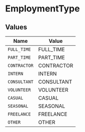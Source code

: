 # EmploymentType


## Values

| Name         | Value        |
| ------------ | ------------ |
| `FULL_TIME`  | FULL_TIME    |
| `PART_TIME`  | PART_TIME    |
| `CONTRACTOR` | CONTRACTOR   |
| `INTERN`     | INTERN       |
| `CONSULTANT` | CONSULTANT   |
| `VOLUNTEER`  | VOLUNTEER    |
| `CASUAL`     | CASUAL       |
| `SEASONAL`   | SEASONAL     |
| `FREELANCE`  | FREELANCE    |
| `OTHER`      | OTHER        |